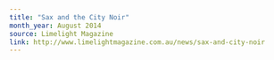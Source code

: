 ```yaml
---
title: "Sax and the City Noir"
month_year: August 2014
source: Limelight Magazine
link: http://www.limelightmagazine.com.au/news/sax-and-city-noir
---
```


